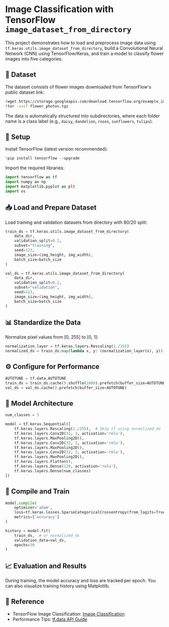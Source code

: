 # Image Classification with TensorFlow `image_dataset_from_directory`

This project demonstrates how to load and preprocess image data using `tf.keras.utils.image_dataset_from_directory`, build a Convolutional Neural Network (CNN) using TensorFlow/Keras, and train a model to classify flower images into five categories.

## 📁 Dataset

The dataset consists of flower images downloaded from TensorFlow's public dataset link:

```bash
!wget https://storage.googleapis.com/download.tensorflow.org/example_images/flower_photos.tgz
!tar -xvzf flower_photos.tgz
```

The data is automatically structured into subdirectories, where each folder name is a class label (e.g., `daisy`, `dandelion`, `roses`, `sunflowers`, `tulips`).

## 🔧 Setup

Install TensorFlow (latest version recommended):

```python
!pip install tensorflow --upgrade
```

Import the required libraries:

```python
import tensorflow as tf
import numpy as np
import matplotlib.pyplot as plt
import os
```

## 📥 Load and Prepare Dataset

Load training and validation datasets from directory with 80/20 split:

```python
train_ds = tf.keras.utils.image_dataset_from_directory(
    data_dir,
    validation_split=0.2,
    subset="training",
    seed=123,
    image_size=(img_height, img_width),
    batch_size=batch_size
)

val_ds = tf.keras.utils.image_dataset_from_directory(
    data_dir,
    validation_split=0.2,
    subset="validation",
    seed=123,
    image_size=(img_height, img_width),
    batch_size=batch_size
)
```

## 📊 Standardize the Data

Normalize pixel values from [0, 255] to [0, 1]:

```python
normalization_layer = tf.keras.layers.Rescaling(1./255)
normalized_ds = train_ds.map(lambda x, y: (normalization_layer(x), y))
```

## ⚙️ Configure for Performance

```python
AUTOTUNE = tf.data.AUTOTUNE
train_ds = train_ds.cache().shuffle(1000).prefetch(buffer_size=AUTOTUNE)
val_ds = val_ds.cache().prefetch(buffer_size=AUTOTUNE)
```

## 🧠 Model Architecture

```python
num_classes = 5

model = tf.keras.Sequential([
    tf.keras.layers.Rescaling(1./255),  # Skip if using normalized_ds
    tf.keras.layers.Conv2D(32, 3, activation='relu'),
    tf.keras.layers.MaxPooling2D(),
    tf.keras.layers.Conv2D(32, 3, activation='relu'),
    tf.keras.layers.MaxPooling2D(),
    tf.keras.layers.Conv2D(32, 3, activation='relu'),
    tf.keras.layers.MaxPooling2D(),
    tf.keras.layers.Flatten(),
    tf.keras.layers.Dense(128, activation='relu'),
    tf.keras.layers.Dense(num_classes)
])
```

## 🧪 Compile and Train

```python
model.compile(
    optimizer='adam',
    loss=tf.keras.losses.SparseCategoricalCrossentropy(from_logits=True),
    metrics=['accuracy']
)

history = model.fit(
    train_ds,  # or normalized_ds
    validation_data=val_ds,
    epochs=30
)
```

## 📈 Evaluation and Results

During training, the model accuracy and loss are tracked per epoch. You can also visualize training history using Matplotlib.

## 🔗 Reference

- TensorFlow Image Classification: [Image Classification](https://www.tensorflow.org/tutorials/images/classification)
- Performance Tips: [tf.data API Guide](https://www.tensorflow.org/guide/data_performance)
